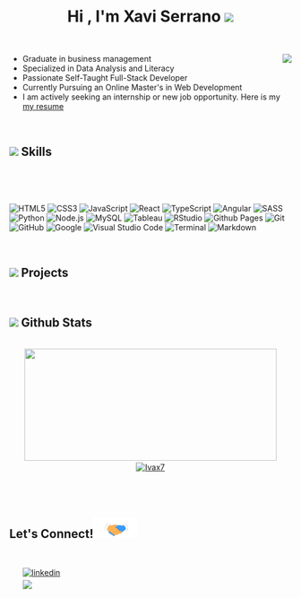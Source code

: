 
<h1 align="center"><b>Hi , I'm Xavi Serrano </b><img src="https://media.giphy.com/media/hvRJCLFzcasrR4ia7z/giphy.gif" width="35"></h1>

<br>
<div style: "display:flex">
<picture> <img align="right" src="https://media.giphy.com/media/v1.Y2lkPTc5MGI3NjExZmtrMHlmNW5mYWcxMXhzdmN6cDliMDhocWh1MXAyajh1Y3RvcXpsciZlcD12MV9pbnRlcm5hbF9naWZfYnlfaWQmY3Q9Zw/qgQUggAC3Pfv687qPC/giphy.gif" height = 200px></picture>
	
- Graduate in business management
- Specialized in Data Analysis and Literacy
- Passionate Self-Taught Full-Stack Developer
- Currently Pursuing an Online Master's in Web Development
- I am actively seeking an internship or new job opportunity. Here is my [my resume](https://drive.google.com/file/d/18dRKflXlkYl5Hl9FT49ajKbKtd9VKuSw/view?usp=drive_link)


</div>

<br>


## <img src="https://media2.giphy.com/media/QssGEmpkyEOhBCb7e1/giphy.gif?cid=ecf05e47a0n3gi1bfqntqmob8g9aid1oyj2wr3ds3mg700bl&rid=giphy.gif" width ="25"><b> Skills </b>
<br>

<p align="center">

<br>

   ![HTML5](https://img.shields.io/badge/HTML5%20-%23E34F26.svg?style=for-the-badge&logo=html5&logoColor=white)
   ![CSS3](https://img.shields.io/badge/CSS3%20-%231572B6.svg?style=for-the-badge&logo=css&logoColor=white)
   ![JavaScript](https://img.shields.io/badge/JavaScript%20-%23F7DF1E.svg?style=for-the-badge&logo=javascript&logoColor=black)
   ![React](https://img.shields.io/badge/React%20-%2361DAFB.svg?style=for-the-badge&logo=react&logoColor=black)
   ![TypeScript](https://img.shields.io/badge/TypeScript%20-%233178C6.svg?style=for-the-badge&logo=typescript&logoColor=white)
   ![Angular](https://img.shields.io/badge/Angular%20-%23DD0031.svg?style=for-the-badge&logo=angular&logoColor=white)
   ![SASS](https://img.shields.io/badge/SASS%20-%23CC6699.svg?style=for-the-badge&logo=sass&logoColor=white)
   ![Python](https://img.shields.io/badge/Python%20-%2314354C.svg?style=for-the-badge&logo=python&logoColor=white)
   ![Node.js](https://img.shields.io/badge/Node.js-43853D?style=for-the-badge&logo=node.js&logoColor=white)
   ![MySQL](https://img.shields.io/badge/MySQL-00000F?style=for-the-badge&logo=mysql&logoColor=white)
   ![Tableau](https://img.shields.io/badge/Tableau-E97627?style=for-the-badge&logo=Tableau&logoColor=white)
   ![RStudio](https://img.shields.io/badge/RStudio%20-%235C80BC.svg?style=for-the-badge&logo=RStudio%20IDe&logoColor=white)
   ![Github Pages](https://img.shields.io/badge/GitHub%20Pages-%23327FC7.svg?style=for-the-badge&logo=github&logoColor=white)
   ![Git](https://img.shields.io/badge/git-%23F05033.svg?style=for-the-badge&logo=git&logoColor=white)
   ![GitHub](https://img.shields.io/badge/github-%23121011.svg?style=for-the-badge&logo=github&logoColor=white)
   ![Google](https://img.shields.io/badge/google-%234285F4.svg?style=for-the-badge&logo=google&logoColor=white)
   ![Visual Studio Code](https://img.shields.io/badge/Visual%20Studio%20Code-0078d7.svg?style=for-the-badge&logo=visual-studio-code&logoColor=white)
   ![Terminal](https://img.shields.io/badge/Terminal-%23054020?style=for-the-badge&logo=gnu-bash&logoColor=white)
   ![Markdown](https://img.shields.io/badge/markdown-%23000000.svg?style=for-the-badge&logo=markdown&logoColor=white)   
 
</p>

<br>


## <img src="https://media.giphy.com/media/3o7TKtnuHOHHUjR38Y/giphy.gif" width ="25"><b> Projects </b>
<br>




## <img src="https://media.giphy.com/media/iY8CRBdQXODJSCERIr/giphy.gif" width="25"><b> Github Stats </b>
<br>

<div align="center">

<a href="https://github.com/Ivax7/">
  <img src="https://github-readme-stats.vercel.app/api?username=Ivax7&include_all_commits=true&count_private=true&show_icons=true&line_height=20&title_color=7A7ADB&icon_color=2234AE&text_color=D3D3D3&bg_color=0,000000,130F40" height="200px" width="450"/>
  <img src="https://github-readme-stats.vercel.app/api/top-langs?username=Ivax7&show_icons=true&locale=en&layout=compact&line_height=20&title_color=7A7ADB&icon_color=2234AE&text_color=D3D3D3&bg_color=0,000000,130F40" height="200px" width="375"  alt="Ivax7"/>
</a>

</div>

<br>
<br>
<br>

## <b> Let's Connect!</b><img src="https://github.com/0xAbdulKhalid/0xAbdulKhalid/raw/main/assets/mdImages/handshake.gif" width ="80">
<br>
<div align='left'>

<ul style="list-style-type: none;">

<a href="https://www.linkedin.com/in/xavi-serrano-salvador-00435826a/" target="_blank">
<img src="https://img.shields.io/badge/linkedin:  Xavi-%2300acee.svg?color=405DE6&style=for-the-badge&logo=linkedin&logoColor=white" alt=linkedin style="margin-bottom: 5px;"/>
</a>

<br>

<a href="mailto:xserrano2001@gmail.com" target="_blank">
<img src="https://img.shields.io/badge/gmail:  Xavi-%23EA4335.svg?style=for-the-badge&logo=gmail&logoColor=white" t=mail style="margin-bottom: 5px;" />
</a>
	
</ul>
</div>

